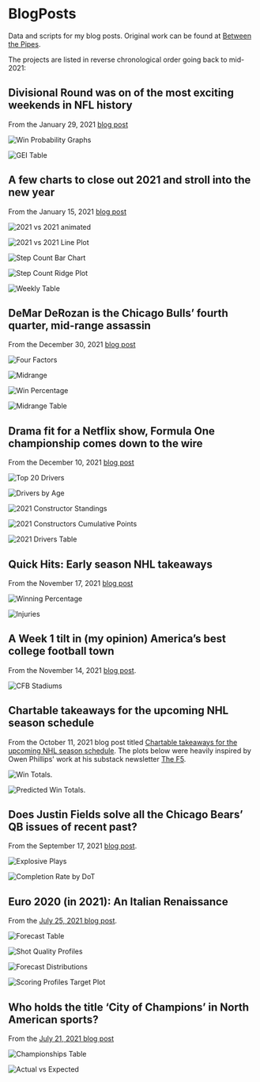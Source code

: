 # BlogPosts
Data and scripts for my blog posts. Original work can be found at [Between the Pipes](https://betweenpipes.wordpress.com/).

The projects are listed in reverse chronological order going back to mid-2021:

Divisional Round was on of the most exciting weekends in NFL history
------------

From the January 29, 2021 [blog post](https://betweenpipes.wordpress.com/2022/01/15/a-few-charts-to-close-out-2021-and-stroll-into-the-new-year/)

![Win Probability Graphs](https://raw.githubusercontent.com/steodose/BlogPosts/master/NFL%20Win%20Probability/Win%20Probability%20Patchwork%20Plot%20with%20Logo.png)

![GEI Table](https://raw.githubusercontent.com/steodose/BlogPosts/master/NFL%20Win%20Probability/Game%20Excitement%20Index%20Table%20with%20Logo.png)


A few charts to close out 2021 and stroll into the new year
------------

From the January 15, 2021 [blog post](https://betweenpipes.wordpress.com/2022/01/15/a-few-charts-to-close-out-2021-and-stroll-into-the-new-year/)

![2021 vs 2021 animated](https://raw.githubusercontent.com/steodose/BlogPosts/master/Health/2020%20vs%202021%20Line%20Plot.gif)

![2021 vs 2021 Line Plot](https://raw.githubusercontent.com/steodose/BlogPosts/master/Health/2020%20vs%202021%20Line%20Plot%20with%20Logo.png)

![Step Count Bar Chart](https://raw.githubusercontent.com/steodose/BlogPosts/master/Health/Step%20Count%20Chart%20with%20Logo.png)

![Step Count Ridge Plot](https://raw.githubusercontent.com/steodose/BlogPosts/master/Health/Step%20Count%20Ridge%20Plot.png)

![Weekly Table](https://raw.githubusercontent.com/steodose/BlogPosts/master/Health/Step%20Count%20Table.png)


DeMar DeRozan is the Chicago Bulls’ fourth quarter, mid-range assassin
------------

From the December 30, 2021 [blog post](https://betweenpipes.wordpress.com/2021/12/30/demar-derozan-is-the-chicago-bulls-fourth-quarter-mid-range-assassin/)

![Four Factors](https://raw.githubusercontent.com/steodose/BlogPosts/master/DeMar%20DeRozan/DeRozan%20Four%20Factors%20Chart%20with%20Logo.png)

![Midrange](https://raw.githubusercontent.com/steodose/BlogPosts/master/DeMar%20DeRozan/Midrange%20Bar%20Chart%20with%20Logo.png)

![Win Percentage](https://raw.githubusercontent.com/steodose/BlogPosts/master/DeMar%20DeRozan/Win%20Percentage%20Plot%20with%20Logo.png)

![Midrange Table](https://raw.githubusercontent.com/steodose/BlogPosts/master/DeMar%20DeRozan/Mid%20Range%20Table.png)

Drama fit for a Netflix show, Formula One championship comes down to the wire
------------

From the December 10, 2021 [blog post](https://betweenpipes.wordpress.com/2021/12/10/drama-fit-for-a-netflix-show-formula-one-championship-comes-down-to-the-wire/)

![Top 20 Drivers](https://raw.githubusercontent.com/steodose/BlogPosts/master/Formula%201/Top%2020%20Drivers%20with%20Logo.png)

![Drivers by Age](https://raw.githubusercontent.com/steodose/BlogPosts/master/Formula%201/Drivers%20Line%20Chart%20with%20Logo.png)

![2021 Constructor Standings](https://raw.githubusercontent.com/steodose/BlogPosts/master/Formula%201/2021%20Constructors%20Standings.png)

![2021 Constructors Cumulative Points](https://raw.githubusercontent.com/steodose/BlogPosts/master/Formula%201/Constructors%20Line%20Chart%20with%20Logo.png)

![2021 Drivers Table](https://raw.githubusercontent.com/steodose/BlogPosts/master/Formula%201/2021%20F1%20Driver%20Table.png)

Quick Hits: Early season NHL takeaways
------------

From the November 17, 2021 [blog post](https://betweenpipes.wordpress.com/2021/11/17/quick-hits-early-season-nhl-takeaways/)

![Winning Percentage](https://raw.githubusercontent.com/steodose/BlogPosts/master/NHL%202022/Winning%20Percentage.png)

![Injuries](https://raw.githubusercontent.com/steodose/BlogPosts/master/NHL%202022/spotrac.png)

A Week 1 tilt in (my opinion) America’s best college football town
------------

From the November 14, 2021 [blog post](https://betweenpipes.wordpress.com/2021/11/14/a-week-1-tilt-in-my-opinion-americas-best-college-town/).

![CFB Stadiums](https://raw.githubusercontent.com/steodose/BlogPosts/master/CFB%20Stadiums/Big%20Ten%20Summary%20Table.png)


Chartable takeaways for the upcoming NHL season schedule
------------

From the October 11, 2021 blog post titled [Chartable takeaways for the upcoming NHL season schedule](https://betweenpipes.wordpress.com/2021/10/11/chartable-takeaways-for-the-upcoming-nhl-season-schedule/). The plots below were heavily inspired by Owen Phillips' work at his substack newsletter [The F5](https://thef5.substack.com/).

![Win Totals](https://raw.githubusercontent.com/steodose/BlogPosts/master/NHL%202022/win_totals_2021_22.png).

![Predicted Win Totals](https://raw.githubusercontent.com/steodose/BlogPosts/master/NHL%202022/Team%20Point%20Totals%20Facet%20Smoothed.png).

Does Justin Fields solve all the Chicago Bears’ QB issues of recent past?
------------

From the September 17, 2021 [blog post](https://betweenpipes.wordpress.com/2021/09/17/does-justin-fields-solve-all-the-chicago-bears-qb-issues-of-recent-past/).

![Explosive Plays](https://raw.githubusercontent.com/steodose/BlogPosts/master/NFL%202021/Explosive%20Plays%20with%20Logos.png)

![Completion Rate by DoT](https://raw.githubusercontent.com/steodose/BlogPosts/master/NFL%202021/CP%20per%20by%20DoT.png)

Euro 2020 (in 2021): An Italian Renaissance
------------
From the [July 25, 2021 blog post](https://betweenpipes.wordpress.com/2021/07/25/euro-2020-in-2021-an-italian-renaissance/).

![Forecast Table](https://raw.githubusercontent.com/steodose/BlogPosts/master/Euro%202020/euro_2021.png)

![Shot Quality Profiles](https://raw.githubusercontent.com/steodose/BlogPosts/master/Euro%202020/Expected%20Goals_with_logo.png)

![Forecast Distributions](https://raw.githubusercontent.com/steodose/BlogPosts/master/Euro%202020/Euro%202020%20Forecasts.png)

![Scoring Profiles Target Plot](https://raw.githubusercontent.com/steodose/BlogPosts/master/Euro%202020/Expected%20Goals_target_plot.png)

Who holds the title ‘City of Champions’ in North American sports?
------------
From the [July 21, 2021 blog post](https://betweenpipes.wordpress.com/2021/07/21/who-holds-the-title-city-of-champions-in-north-american-sports/)

![Championships Table](https://raw.githubusercontent.com/steodose/BlogPosts/master/Sports%20Titles%20Data/championships_table.png)

![Actual vs Expected](https://raw.githubusercontent.com/steodose/BlogPosts/master/Sports%20Titles%20Data/Actual%20vs.%20Expected.png)
